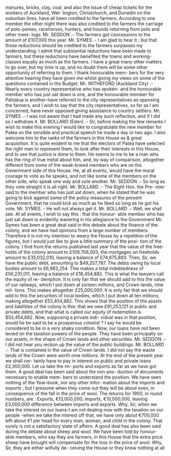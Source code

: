 manures, bricks, clay, coal, and also the issue of cheap tickets for the workers of Auckland, Wel- lington, Christchurch, and Dunedin on the suburban lines, have all been credited to the farmers. According to one member the other night there was also credited to the farmers the carriage of polo-ponies, racehorses, hunters, and hounds returning from polo and other meet- ings. Mr. SEDDON .- The farmers got concessions to the amount of £107,000 this year. Mr. SYMES .- I am glad to hear it ; but that those reductions should be credited to the farmers surpasses my understanding. I admit that substantial reductions have been made to farmers, but these reductions have benefited the towns and working-classes equally as much as the farmers. I have a great many other matters to go over, but my time is up, and no doubt there will be some other opportunity of referring to them. I thank honourable mem- bers for the very attentive hearing they have given me whilst giving my views on some of the questions contained in the Budget. Mr. WITHEFORD (Auckland City) .- Nearly every country representative who has spoken- and the honourable member who has just sat down is one, and the honourable member for Pahiatua is another-have referred to the city representatives as opposing the farmers, and I wish to say that the city representatives, so far as I am concerned, have never opposed giving assistance to country settlers. Mr. SYMES .- I was not aware that I had made any such reflection, and if I did so I withdraw it. Mr. BOLLARD (Eden) .- Sir, before making the few remarks I wish to make this evening I would like to congratulate the new member for Patea on the sensible and practical speech he made a day or two ago. I also welcome him to the ranks of the farmers in this House as & great acquisition. It is quite evident to me that the electors of Patea have selected the right man to represent them, to look after their interests in this House, and to see that justice is done to them. He seems to me to be a man who has the ring of true metal about him, and, by way of comparison, altogether different from some of the weak-kneed members who are on the Government side of this House. He, at all events, would have the moral courage to vote as he speaks, and not like some of the members on the other side, who speak one way and vote another. Mr. SEDDON .- So long as they vote straight it is all right. Mr. BOLLARD .- The Right Hon. the Pre- mier said to the member who has just sat down, when he stated that he was going to kick against some of the policy measures of the present Government, that he could kick as much as he liked so long as he got his vote. Mr. SYMES. - He will not always get it. Mr. BOLLARD .- Well, we shall see. At all events, I wish to say this : that the honour- able member who has just sat down is evidently wavering in his allegiance to the Government Mr. Symes has been a great deal said in this debate about the finance of the colony, and we have had opinions from a large number of members. Therefore it is not my intention to weary the House by a repetition of the figures, but I would just like to give a little summary of the posi- tion of the colony. I find from the returns published last year that the value of the free- holds of the colony amount to £109,708,003, the mortgages on freeholds amount to £35,032,010, leaving a balance of £74,675,893. Then, Sir, we have the public debt, amounting to $49,257,787. The debts owing by local bodies amount to £6,963,254. This makes a total indebtedness of £56,231,011, leaving a balance of £18,454,882. This is what the lawyers call the equity of re- demption. It is only fair that we should add to this the value of our railways, which I put down at sixteen millions, and Crown lands, nine mil- lions. This makes altogether £25,000,000. It is only fair that we should add to this the securities of local bodies, which I put down at ten millions, making altogether £53,454,882. This shows that the position of the assets and liabilities of the colony is this: that we owe £91,253,121 in public and private debts, and that what is called our equity of redemption is $53,454,882. Now, supposing a private indi- vidual was in that position, would he be said to be a prosperous colonist ? I say he would be considered to be in a very shaky condition. Now, our loans have not been levied on the taxation powers of the people. They have been principally on our assets, in the shape of Crown lands and other securities. Mr. SEDDON .- I did not hear you reckon up the value of the public buildings. Mr. BOLLARD .- That is contained in the value of Crown lands. I did not say the waste lands of the Crown were worth nine millions. At the end of the present year we shall cer- tainly have to pay in interest on public and private loans £2,300,000. Let us take the im- ports and exports as far as we have got them. A good deal has been said about the non-pro- duction of documents necessary to enable mem- bers to understand the position. We have seen nothing of the Year-book, nor any other infor- mation about the imports and exports ; but I presume when they come out they will be about even, in consequence of the fall in the price of wool. The returns for 1900, in round numbers, are : Exports, €13,000,000; imports, €10,000,000, leaving £3,000,000 difference between imports and exports. Why, Sir, when we take the interest on our loans-I am not dealing now with the taxation on our people -when we take the interest off that, we have only about €700,000 left-about €1 per head for every man, woman, and child in the colony. That surely is not a satisfactory state of affairs. A good deal has also been said during the debate about sheep and wool. We have been told by honour- able members, who say they are farmers, in this House that the extra price sheep have brought will compensate for the loss in the price of wool. Why, Sir, they are either wilfully de- ceiving the House or they know nothing at all 